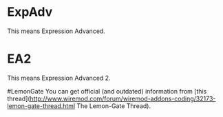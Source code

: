 # ExpAdv
This means Expression Advanced.

# EA2
This means Expression Advanced 2.

#LemonGate
You can get official (and outdated) information from [this thread](http://www.wiremod.com/forum/wiremod-addons-coding/32173-lemon-gate-thread.html The Lemon-Gate Thread).